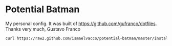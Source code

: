 Potential Batman
========

My personal config. It was built of https://github.com/gufranco/dotfiles. Thanks very much, Gustavo Franco


``` sh
curl https://raw2.github.com/ismaelvacco/potential-batman/master/install.sh | sh
